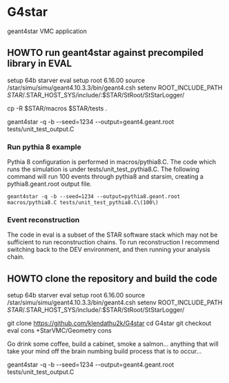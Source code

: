 # G4star  

geant4star VMC application



## HOWTO run geant4star against precompiled library in EVAL

setup 64b
starver eval
setup root 6.16.00
source /star/simu/simu/geant4.10.3.3/bin/geant4.csh
setenv ROOT_INCLUDE_PATH $STAR/.$STAR_HOST_SYS/include/:$STAR/StRoot/StStarLogger/

cp -R $STAR/macros $STAR/tests .

geant4star -q -b --seed=1234 --output=geant4.geant.root tests/unit_test_output.C

### Run pythia 8 example

Pythia 8 configuration is performed in macros/pythia8.C.  The code which runs the simulation
is under tests/unit_test_pythia8.C.  The following command will run 100 events through pythia8
and starsim, creating a pythia8.geant.root output file.

`geant4star -q -b --seed=1234 --output=pythia8.geant.root macros/pythia8.C tests/unit_test_pythia8.C\(100\)`

### Event reconstruction

The code in eval is a subset of the STAR software stack which may not be sufficient
to run reconstruction chains.  To run reconstruction I recommend switching back
to the DEV environment, and then running your analysis chain.

## HOWTO clone the repository and build the code

setup 64b
starver eval
setup root 6.16.00
source /star/simu/simu/geant4.10.3.3/bin/geant4.csh
setenv ROOT_INCLUDE_PATH $STAR/.$STAR_HOST_SYS/include/:$STAR/StRoot/StStarLogger/

git clone https://github.com/klendathu2k/G4star
cd G4star
git checkout eval
cons +StarVMC/Geometry
cons

Go drink some coffee, build a cabinet, smoke a salmon… anything that will take your mind off the brain numbing build process that is to occur…

 geant4star -q -b --seed=1234 --output=geant4.geant.root tests/unit_test_output.C


